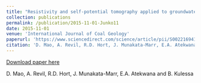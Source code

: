```yaml
---
title: "Resistivity and self-potential tomography applied to groundwater remediation and contaminant plumes: Sandbox and field experiments"
collection: publications
permalink: /publication/2015-11-01-Junko11
date: 2015-11-01
venue: 'International Journal of Coal Geology'
paperurl: 'https://www.sciencedirect.com/science/article/pii/S0022169415007143?via%3Dihub'
citation: 'D. Mao, A. Revil, R.D. Hort, J. Munakata-Marr, E.A. Atekwana and B. Kulessa'
---
```


<a href='https://www.sciencedirect.com/science/article/pii/S0022169415007143?via%3Dihub'>Download paper here</a>

 D. Mao, A. Revil, R.D. Hort, J. Munakata-Marr, E.A. Atekwana and B. Kulessa